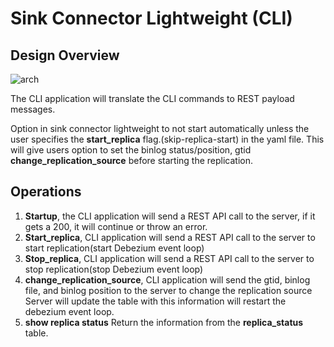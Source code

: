 # Sink Connector Lightweight (CLI)

## Design Overview 

![arch](img/sink_connector_cli.drawio.png)

The CLI application will translate the CLI commands to REST payload messages.

Option in sink connector lightweight to not start automatically unless
the user specifies the **start_replica** flag.(skip-replica-start) in the yaml file.
This will give users option to set the binlog status/position, gtid
**change_replication_source** before starting the replication.

## Operations

1. **Startup**, the CLI application will send a REST API call to the server, if it gets a 200, it will continue or throw an error.
2. **Start_replica**, CLI application will send a REST API call to the server to start replication(start Debezium event loop)
3. **Stop_replica**, CLI application will send a REST API call to the server to stop replication(stop Debezium event loop)
4. **change_replication_source**, CLI application will send the gtid, binlog file, and binlog position to the server to change the replication source
 Server will update the table with this information will restart the debezium event loop.
5. **show replica status** Return the information from the **replica_status** table.

